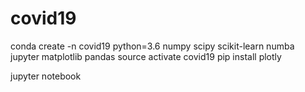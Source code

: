 # covid19

conda create -n covid19 python=3.6 numpy scipy scikit-learn numba jupyter matplotlib pandas
source activate covid19
pip install plotly

jupyter notebook

